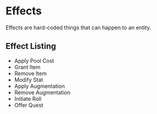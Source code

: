 # Effects

Effects are hard-coded things that can happen to an entity. 

## Effect Listing

- Apply Pool Cost 
- Grant Item
- Remove Item
- Modify Stat
- Apply Augmentation
- Remove Augmentation
- Initiate Roll
- Offer Quest